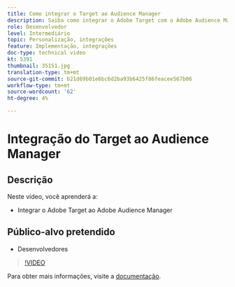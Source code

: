 ```yaml
---
title: Como integrar o Target ao Audience Manager
description: Saiba como integrar o Adobe Target com o Adobe Audience Manager.
role: Desenvolvedor
level: Intermediário
topic: Personalização, integrações
feature: Implementação, integrações
doc-type: technical video
kt: 5391
thumbnail: 35151.jpg
translation-type: tm+mt
source-git-commit: b21d69b01e6bc6d2ba93b6425f86feacee567b06
workflow-type: tm+mt
source-wordcount: '62'
ht-degree: 4%

---
```



# Integração do Target ao Audience Manager

## Descrição

Neste vídeo, você aprenderá a:

* Integrar o Adobe Target ao Adobe Audience Manager

## Público-alvo pretendido

* Desenvolvedores

>[!VIDEO](https://video.tv.adobe.com/v/35151/?quality=12)

Para obter mais informações, visite a [documentação](https://docs.adobe.com/content/help/en/audience-manager/user-guide/implementation-integration-guides/integration-other-solutions/aam-target-integration.html).
